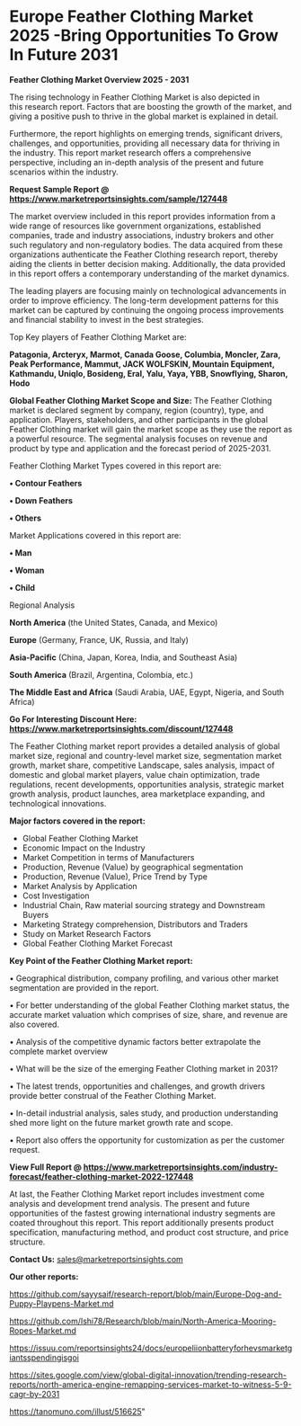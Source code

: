 # Europe Feather Clothing Market 2025 -Bring Opportunities To Grow In Future 2031

<Strong> Feather Clothing Market Overview 2025 - 2031</strong>

The rising technology in Feather Clothing Market is also depicted in this research report. Factors that are boosting the growth of the market, and giving a positive push to thrive in the global market is explained in detail.

Furthermore, the report highlights on emerging trends, significant drivers, challenges, and opportunities, providing all necessary data for thriving in the industry. This report market research offers a comprehensive perspective, including an in-depth analysis of the present and future scenarios within the industry.

<strong>Request Sample Report @ <a href=https://www.marketreportsinsights.com/sample/127448>https://www.marketreportsinsights.com/sample/127448</a></strong>

The market overview included in this report provides information from a wide range of resources like government organizations, established companies, trade and industry associations, industry brokers and other such regulatory and non-regulatory bodies. The data acquired from these organizations authenticate the Feather Clothing research report, thereby aiding the clients in better decision making. Additionally, the data provided in this report offers a contemporary understanding of the market dynamics.

The leading players are focusing mainly on technological advancements in order to improve efficiency. The long-term development patterns for this market can be captured by continuing the ongoing process improvements and financial stability to invest in the best strategies.

Top Key players of Feather Clothing Market are:

<strong>Patagonia, Arcteryx, Marmot, Canada Goose, Columbia, Moncler, Zara, Peak Performance, Mammut, JACK WOLFSKIN, Mountain Equipment, Kathmandu, Uniqlo, Bosideng, Eral, Yalu, Yaya, YBB, Snowflying, Sharon, Hodo</strong>

<strong><b>Global Feather Clothing Market Scope and Size:</b></strong>
The Feather Clothing market is declared segment by company, region (country), type, and application. Players, stakeholders, and other participants in the global Feather Clothing market will gain the market scope as they use the report as a powerful resource. The segmental analysis focuses on revenue and product by type and application and the forecast period of 2025-2031.

Feather Clothing Market Types covered in this report are:

<strong>• Contour Feathers

• Down Feathers

• Others</strong>

Market Applications covered in this report are:

<strong>• Man

• Woman

• Child</strong> 

Regional Analysis

<strong>North America</strong> (the United States, Canada, and Mexico)

<strong>Europe</strong> (Germany, France, UK, Russia, and Italy)

<strong>Asia-Pacific</strong> (China, Japan, Korea, India, and Southeast Asia)

<strong>South America</strong> (Brazil, Argentina, Colombia, etc.)

<strong>The Middle East and Africa</strong> (Saudi Arabia, UAE, Egypt, Nigeria, and South Africa)

<strong>Go For Interesting Discount Here: <a href=https://www.marketreportsinsights.com/discount/127448>https://www.marketreportsinsights.com/discount/127448</a></strong>

The Feather Clothing market report provides a detailed analysis of global market size, regional and country-level market size, segmentation market growth, market share, competitive Landscape, sales analysis, impact of domestic and global market players, value chain optimization, trade regulations, recent developments, opportunities analysis, strategic market growth analysis, product launches, area marketplace expanding, and technological innovations.

<strong><b>Major factors covered in the report:</b></strong>
<ul>
  <li>Global Feather Clothing Market </li>
  <li>Economic Impact on the Industry</li>
  <li>Market Competition in terms of Manufacturers</li>
  <li>Production, Revenue (Value) by geographical segmentation</li>
  <li>Production, Revenue (Value), Price Trend by Type</li>
  <li>Market Analysis by Application</li>
  <li>Cost Investigation</li>
  <li>Industrial Chain, Raw material sourcing strategy and Downstream Buyers</li>
  <li>Marketing Strategy comprehension, Distributors and Traders</li>
  <li>Study on Market Research Factors</li>
  <li>Global Feather Clothing Market Forecast</li>
</ul>

<strong><b>Key Point of the Feather Clothing Market report:</b></strong>

• Geographical distribution, company profiling, and various other market segmentation are provided in the report.

• For better understanding of the global Feather Clothing market status, the accurate market valuation which comprises of size, share, and revenue are also covered.

• Analysis of the competitive dynamic factors better extrapolate the complete market overview

• What will be the size of the emerging Feather Clothing market in 2031?

• The latest trends, opportunities and challenges, and growth drivers provide better construal of the Feather Clothing Market.

• In-detail industrial analysis, sales study, and production understanding shed more light on the future market growth rate and scope.

• Report also offers the opportunity for customization as per the customer request.

<strong><b>View Full Report @ <a href=https://www.marketreportsinsights.com/industry-forecast/feather-clothing-market-2022-127448>https://www.marketreportsinsights.com/industry-forecast/feather-clothing-market-2022-127448</a></b></strong>


At last, the Feather Clothing Market report includes investment come analysis and development trend analysis. The present and future opportunities of the fastest growing international industry segments are coated throughout this report. This report additionally presents product specification, manufacturing method, and product cost structure, and price structure.

<strong>Contact Us:</strong>
sales@marketreportsinsights.com

<strong>Our other reports:</strong>

<a href=https://github.com/sayysaif/research-report/blob/main/Europe-Dog-and-Puppy-Playpens-Market.md>https://github.com/sayysaif/research-report/blob/main/Europe-Dog-and-Puppy-Playpens-Market.md</a>

<a href=https://github.com/Ishi78/Research/blob/main/North-America-Mooring-Ropes-Market.md>https://github.com/Ishi78/Research/blob/main/North-America-Mooring-Ropes-Market.md</a>

<a href=https://issuu.com/reportsinsights24/docs/europeliionbatteryforhevsmarketgiantsspendingisgoi>https://issuu.com/reportsinsights24/docs/europeliionbatteryforhevsmarketgiantsspendingisgoi</a>

<a href=https://sites.google.com/view/global-digital-innovation/trending-research-reports/north-america-engine-remapping-services-market-to-witness-5-9-cagr-by-2031>https://sites.google.com/view/global-digital-innovation/trending-research-reports/north-america-engine-remapping-services-market-to-witness-5-9-cagr-by-2031</a>

<a href=https://tanomuno.com/illust/516625>https://tanomuno.com/illust/516625</a>"
